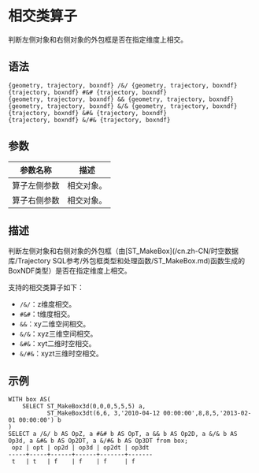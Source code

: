 # 相交类算子

判断左侧对象和右侧对象的外包框是否在指定维度上相交。

## 语法

```
{geometry, trajectory, boxndf} /&/ {geometry, trajectory, boxndf}
{trajectory, boxndf} #&# {trajectory, boxndf}
{geometry, trajectory, boxndf} && {geometry, trajectory, boxndf}
{geometry, trajectory, boxndf} &/& {geometry, trajectory, boxndf}
{trajectory, boxndf} &#& {trajectory, boxndf}
{trajectory, boxndf} &/#& {trajectory, boxndf}
```

## 参数

|参数名称|描述|
|----|--|
|算子左侧参数|相交对象。|
|算子右侧参数|相交对象。|

## 描述

判断左侧对象和右侧对象的外包框（由[ST\_MakeBox](/cn.zh-CN/时空数据库/Trajectory SQL参考/外包框类型和处理函数/ST_MakeBox.md)函数生成的BoxNDF类型）是否在指定维度上相交。

支持的相交类算子如下：

-   `/&/`：z维度相交。
-   `#&#`：t维度相交。
-   `&&`：xy二维空间相交。
-   `&/&`：xyz三维空间相交。
-   `&#&`：xyt二维时空相交。
-   `&/#&`：xyzt三维时空相交。

## 示例

```
WITH box AS(
    SELECT ST_MakeBox3d(0,0,0,5,5,5) a,
           ST_MakeBox3dt(6,6, 3,'2010-04-12 00:00:00',8,8,5,'2013-02-01 00:00:00') b
)
SELECT a /&/ b AS OpZ, a #&# b AS OpT, a && b AS Op2D, a &/& b AS Op3d, a &#& b AS Op2DT, a &/#& b AS Op3DT from box;
 opz | opt | op2d | op3d | op2dt | op3dt 
-----+-----+------+------+-------+-------
 t   | t   | f    | f    | f     | f
            
```

